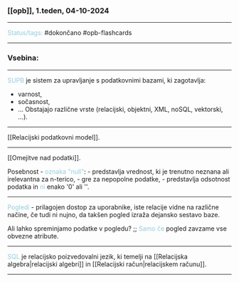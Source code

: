 ### [[opb]], 1.teden, 04-10-2024
---

<font color="#92cddc">Status/tags:</font> #dokončano  #opb-flashcards

---

### Vsebina:
---

<font color="#92cddc">SUPB</font> je sistem za upravljanje s podatkovnimi bazami, ki zagotavlja:
- varnost,
- sočasnost,
- ...
Obstajajo različne vrste (relacijski, objektni, XML, noSQL, vektorski, ...).

---

[[Relacijski podatkovni model]].

---

[[Omejitve nad podatki]].

Posebnost - <font color="#92cddc">oznaka "null"</font>:
	- predstavlja vrednost, ki je trenutno neznana ali irelevantna za n-terico,
	- gre za nepopolne podatke,
	- predstavlja odsotnost podatka in <font color="#92cddc">ni</font> enako '0' ali ''.

---

<font color="#92cddc">Pogledi</font> - prilagojen dostop za uporabnike, iste relacije vidne na različne načine, če tudi ni nujno, da takšen pogled izraža dejansko sestavo baze.

Ali lahko spreminjamo podatke v pogledu? ;; <font color="#92cddc">Samo če</font> pogled zavzame vse obvezne atribute.
<!--SR:!2024-11-03,15,290-->

---

<font color="#92cddc">SQL</font> je relacijsko poizvedovalni jezik, ki temelji na [[Relacijska algebra|relacijski algebri]] in [[Relacijski račun|relacijskem računu]]. 

---

